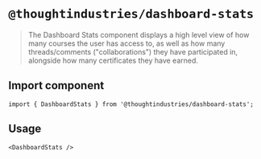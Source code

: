 # `@thoughtindustries/dashboard-stats`

> The Dashboard Stats component displays a high level view of how many courses the user has access to, as well as how many threads/comments ("collaborations") they have participated in, alongside how many certificates they have earned.

## Import component

```
import { DashboardStats } from '@thoughtindustries/dashboard-stats';
```

## Usage

```
<DashboardStats />
```
